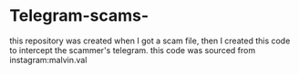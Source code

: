 # Telegram-scams-
this repository was created when I got a scam file, then I created this code to intercept the scammer's telegram. this code was sourced from instagram:malvin.val
